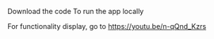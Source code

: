 Download the code 
To run the app locally

For functionality display, go to https://youtu.be/n-qQnd_Kzrs
